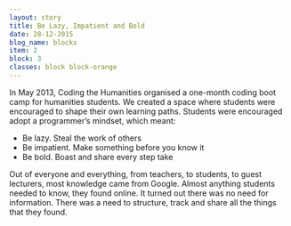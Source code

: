 ```yaml
---
layout: story
title: Be Lazy, Impatient and Bold
date: 28-12-2015
blog_name: blocks
item: 2
block: 3
classes: block block-orange
---
```

In May 2013, Coding the Humanities organised a one-month coding boot camp for humanities students. We created a space where students were encouraged to shape their own learning paths. Students were encouraged adopt a programmer’s mindset, which meant: 

- Be lazy. Steal the work of others
- Be impatient. Make something before you know it 
- Be bold. Boast and share every step take 

Out of everyone and everything, from teachers, to students, to guest lecturers, most knowledge came from Google. Almost anything students needed to know, they found online. It turned out there was no need for information. There was a need to structure, track and share all the things that they found.